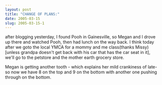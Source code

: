 ```yaml
---
layout: post
title: "CHANGE OF PLANS:"
date: 2005-03-15
slug: 2005-03-15-1
---
```



 after blogging yesterday,  I found Pooh in Gainesville, so Megan and I drove up there and watched Pooh, then had lunch on the way back. I think today after we goto the local YMCA for a mommy and me class(thanks Missy) [unless grandpa doesn&apos;t get back with his car that has the car seat in it], we&apos;ll go to the petstore and the mother earth grocery store.

Megan is getting another tooth - which explains her mild  crankiness of late-  so now we have 8 on the top and 9 on the bottom with another one pushing through on the bottom.

